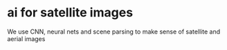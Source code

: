 # ai for satellite images

We use CNN, neural nets and scene parsing to make sense of satellite and aerial images